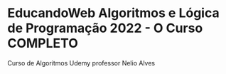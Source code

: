 # EducandoWeb Algoritmos e Lógica de Programação 2022 - O Curso COMPLETO
 Curso de Algoritmos Udemy professor Nelio Alves

